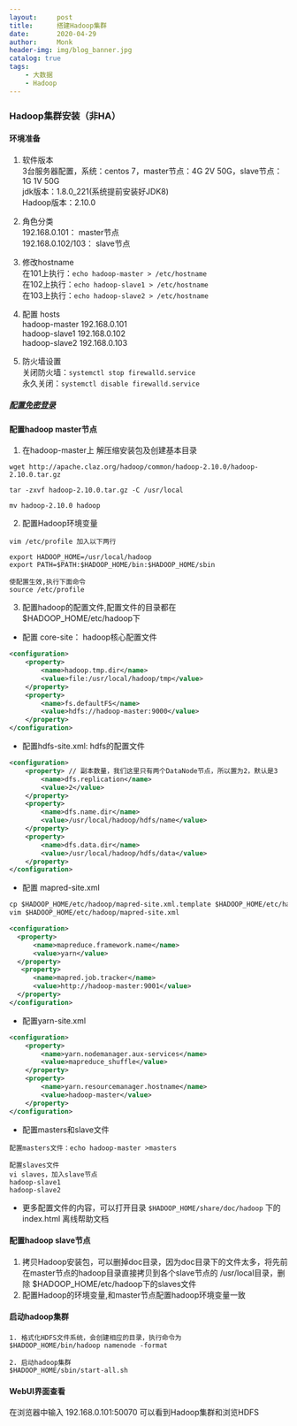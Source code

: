 ```yaml
---
layout:     post
title:      搭建Hadoop集群
date:       2020-04-29
author:     Monk
header-img: img/blog_banner.jpg
catalog: true
tags:
    - 大数据
    - Hadoop
---
```


### Hadoop集群安装（非HA）
#### 环境准备
1. 软件版本  
3台服务器配置，系统：centos 7，master节点：4G 2V 50G，slave节点：1G 1V 50G  
jdk版本：1.8.0_221(系统提前安装好JDK8)  
Hadoop版本：2.10.0  

2. 角色分类  
192.168.0.101： master节点  
192.168.0.102/103： slave节点  

3. 修改hostname    
在101上执行：`echo hadoop-master > /etc/hostname`  
在102上执行：`echo hadoop-slave1 > /etc/hostname`   
在103上执行：`echo hadoop-slave2 > /etc/hostname`  

4. 配置 hosts  
hadoop-master 192.168.0.101  
hadoop-slave1 192.168.0.102  
hadoop-slave2 192.168.0.103  

5. 防火墙设置   
关闭防火墙：`systemctl stop firewalld.service`  
永久关闭：`systemctl disable firewalld.service `

##### [配置免密登录](https://blog.csdn.net/mmd0308/article/details/73825953)

#### 配置hadoop master节点
1. 在hadoop-master上 解压缩安装包及创建基本目录
```shell script
wget http://apache.claz.org/hadoop/common/hadoop-2.10.0/hadoop-2.10.0.tar.gz

tar -zxvf hadoop-2.10.0.tar.gz -C /usr/local

mv hadoop-2.10.0 hadoop
```

2. 配置Hadoop环境变量
```shell script
vim /etc/profile 加入以下两行

export HADOOP_HOME=/usr/local/hadoop
export PATH=$PATH:$HADOOP_HOME/bin:$HADOOP_HOME/sbin

使配置生效,执行下面命令
source /etc/profile
```

3. 配置hadoop的配置文件,配置文件的目录都在 $HADOOP_HOME/etc/hadoop下
* 配置 core-site： hadoop核心配置文件
```xml
<configuration>
    <property>
        <name>hadoop.tmp.dir</name>
        <value>file:/usr/local/hadoop/tmp</value>
    </property>
    <property>
        <name>fs.defaultFS</name>
        <value>hdfs://hadoop-master:9000</value>
    </property>
</configuration>
```

* 配置hdfs-site.xml: hdfs的配置文件
```xml
<configuration>
    <property> // 副本数量，我们这里只有两个DataNode节点，所以置为2，默认是3
        <name>dfs.replication</name>
        <value>2</value>
    </property>
    <property>
        <name>dfs.name.dir</name>
        <value>/usr/local/hadoop/hdfs/name</value>
    </property>
    <property>
        <name>dfs.data.dir</name>
        <value>/usr/local/hadoop/hdfs/data</value>
    </property>
</configuration>
```

* 配置 mapred-site.xml
```xml
cp $HADOOP_HOME/etc/hadoop/mapred-site.xml.template $HADOOP_HOME/etc/hadoop/mapred-site.xml
vim $HADOOP_HOME/etc/hadoop/mapred-site.xml

<configuration>
  <property>
      <name>mapreduce.framework.name</name>
      <value>yarn</value>
  </property>
   <property>
      <name>mapred.job.tracker</name>
      <value>http://hadoop-master:9001</value>
  </property>
</configuration>
```

* 配置yarn-site.xml
```xml
<configuration>
    <property>
        <name>yarn.nodemanager.aux-services</name>
        <value>mapreduce_shuffle</value>
    </property>
    <property>
        <name>yarn.resourcemanager.hostname</name>
        <value>hadoop-master</value>
    </property>
</configuration>
```

* 配置masters和slave文件 
```shell script
配置masters文件：echo hadoop-master >masters

配置slaves文件
vi slaves，加入slave节点
hadoop-slave1
hadoop-slave2
```

* 更多配置文件的内容，可以打开目录 `$HADOOP_HOME/share/doc/hadoop` 下的index.html 离线帮助文档

#### 配置hadoop slave节点
1. 拷贝Hadoop安装包，可以删掉doc目录，因为doc目录下的文件太多，将先前在master节点的hadoop目录直接拷贝到各个slave节点的 /usr/local目录，删除 $HADOOP_HOME/etc/hadoop下的slaves文件
2. 配置Hadoop的环境变量,和master节点配置hadoop环境变量一致

#### 启动hadoop集群
```shell script
1. 格式化HDFS文件系统，会创建相应的目录，执行命令为
$HADOOP_HOME/bin/hadoop namenode -format

2. 启动hadoop集群
$HADOOP_HOME/sbin/start-all.sh

```

#### WebUI界面查看
在浏览器中输入 192.168.0.101:50070 可以看到Hadoop集群和浏览HDFS